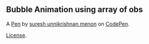 Bubble Animation using array of obs
-----------------------------------


A [Pen](https://codepen.io/sureshmenon/pen/LOPXLr) by [suresh unnikrishnan menon](https://codepen.io/sureshmenon) on [CodePen](https://codepen.io).

[License](https://codepen.io/sureshmenon/pen/LOPXLr/license).